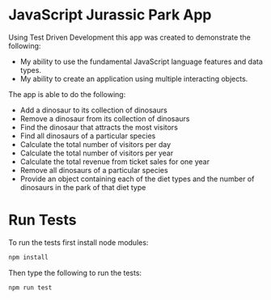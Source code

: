 # JavaScript Jurassic Park App
Using Test Driven Development this app was created to demonstrate the following:
* My ability to use the fundamental JavaScript language features and data types.
* My ability to create an application using multiple interacting objects.

The app is able to do the following:

* Add a dinosaur to its collection of dinosaurs
* Remove a dinosaur from its collection of dinosaurs
* Find the dinosaur that attracts the most visitors
* Find all dinosaurs of a particular species
* Calculate the total number of visitors per day
* Calculate the total number of visitors per year
* Calculate the total revenue from ticket sales for one year
* Remove all dinosaurs of a particular species
* Provide an object containing each of the diet types and the number of dinosaurs in the park of that diet type

# Run Tests
To run the tests first install node modules:
```JavaScript
npm install
```
Then type the following to run the tests:
```JavaScript
npm run test
```

